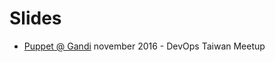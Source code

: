 Slides
============

- [Puppet @ Gandi](https://mose.github.io/slides/puppet_at_gandi_2016/#1)
  november 2016 - DevOps Taiwan Meetup
